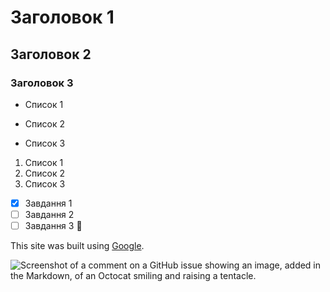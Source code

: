 ﻿# Заголовок 1
## Заголовок 2
### Заголовок 3

- Список 1
* Список 2
+ Список 3

1. Список 1
2. Список 2
3. Список 3

- [x] Завдання 1
- [ ] Завдання 2
- [ ] Завдання 3 :tada:

This site was built using [Google](https://www.google.com.ua/).

![Screenshot of a comment on a GitHub issue showing an image, added in the Markdown, of an Octocat smiling and raising a tentacle.](https://upload.wikimedia.org/wikipedia/commons/0/08/Sana_Commerce_Logo.png)
